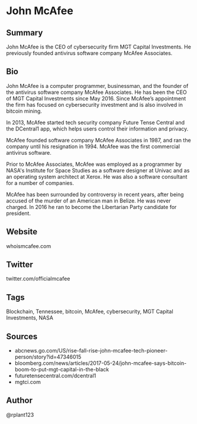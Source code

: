 # John McAfee
 
## Summary
John McAfee is the CEO of cybersecurity firm MGT Capital Investments. He previously founded antivirus software company McAfee Associates.

## Bio
John McAfee is a computer programmer, businessman, and the founder of the antivirus software company McAfee Associates. He has been the CEO of MGT Capital Investments since May 2016. Since McAfee’s appointment the firm has focused on cybersecurity investment and is also involved in bitcoin mining.

In 2013, McAfee started tech security company Future Tense Central and the DCentral1 app, which helps users control their information and privacy.

McAfee founded software company McAfee Associates in 1987, and ran the company until his resignation in 1994. McAfee was the first commercial antivirus software.

Prior to McAfee Associates, McAfee was employed as a programmer by NASA's Institute for Space Studies as a software designer at Univac and as an operating system architect at Xerox. He was also a software consultant for a number of companies. 

McAfee has been surrounded by controversy in recent years, after being accused of the murder of an American man in Belize. He was never charged. In 2016 he ran to become the Libertarian Party candidate for president. 

## Website
whoismcafee.com

## Twitter
twitter.com/officialmcafee

## Tags
Blockchain, Tennessee, bitcoin, McAfee, cybersecurity, MGT Capital Investments, NASA

## Sources
- abcnews.go.com/US/rise-fall-rise-john-mcafee-tech-pioneer-person/story?id=47346015
- bloomberg.com/news/articles/2017-05-24/john-mcafee-says-bitcoin-boom-to-put-mgt-capital-in-the-black
- futuretensecentral.com/dcentral1
- mgtci.com

## Author
@rplant123
